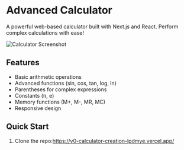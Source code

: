 # Advanced Calculator

A powerful web-based calculator built with Next.js and React. Perform complex calculations with ease!

![Calculator Screenshot](https://placeholder.com/calculator-screenshot.png)

## Features

- Basic arithmetic operations
- Advanced functions (sin, cos, tan, log, ln)
- Parentheses for complex expressions
- Constants (π, e)
- Memory functions (M+, M-, MR, MC)
- Responsive design

## Quick Start

1. Clone the repo:https://v0-calculator-creation-lpdmye.vercel.app/
